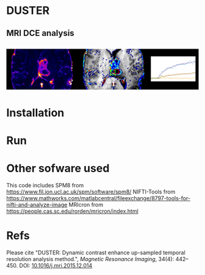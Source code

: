 # DUSTER
MRI DCE analysis
------------------
![Banner](/docs/Banner1.png)
------------------
# Installation
# Run
# Other sofware used
This code includes
SPM8 from https://www.fil.ion.ucl.ac.uk/spm/software/spm8/
NIFTI-Tools from https://www.mathworks.com/matlabcentral/fileexchange/8797-tools-for-nifti-and-analyze-image
MRIcron from https://people.cas.sc.edu/rorden/mricron/index.html
# Refs
Please cite "DUSTER: Dynamic contrast enhance up-sampled temporal resolution analysis method.", *Magnetic Resonance Imaging*, 34(4): 442–450. DOI: [10.1016/j.mri.2015.12.014](http://dx.doi.org/10.1016/j.mri.2015.12.014)
